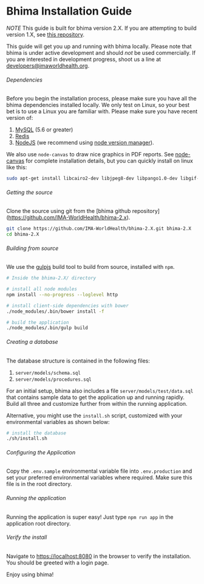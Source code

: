 Bhima Installation Guide
===========================

*NOTE* This guide is built for bhima version 2.X.  If you are attempting to build version 1.X, see [this repository](https://github.com/IMA-WorldHealth/bhima-1.X).

This guide will get you up and running with bhima locally.  Please note that bhima is under active development and should *not* be used commercially.  If you are interested in development progress, shoot us a line at <developers@imaworldhealth.org>.

###### Dependencies
Before you begin the installation process, please make sure you have all the bhima dependencies installed locally.  We only test on Linux, so your best bet is to use a Linux you are familiar with.  Please make sure you have recent version of:
 1. [MySQL](http://dev.mysql.com/downloads/) (5.6 or greater)
 2. [Redis](redis.io)
 3. [NodeJS](https://nodejs.org/en/) (we recommend using [node version manager](https://github.com/creationix/nvm)).

 We also use `node-canvas` to draw nice graphics in PDF reports.  See [node-canvas](https://github.com/Automattic/node-canvas) for complete installation details, but you can quickly install on linux like this:
 ```sh
 sudo apt-get install libcairo2-dev libjpeg8-dev libpango1.0-dev libgif-dev build-essential g++
```


###### Getting the source
Clone the source using git from the [bhima github repository] (https://github.com/IMA-WorldHealth/bhima-2.x).

```bash
git clone https://github.com/IMA-WorldHealth/bhima-2.X.git bhima-2.X
cd bhima-2.X
```

###### Building from source
We use the [gulpjs](http://www.gulpjs.com) build tool to build from source, installed with `npm`.

```bash
# Inside the bhima-2.X/ directory

# install all node modules
npm install --no-progress --loglevel http

# install client-side dependencies with bower
./node_modules/.bin/bower install -f

# build the application
./node_modules/.bin/gulp build
```

###### Creating a database
The database structure is contained in the following files:
 1. `server/models/schema.sql`
 2. `server/models/procedures.sql`

For an initial setup, bhima also includes a file `server/models/test/data.sql` that contains sample data to get the application up and running rapidly.  Build all three and customize further from within the running application.

Alternative, you might use the `install.sh` script, customized with your environmental variables as shown below:

```sh
# install the database
./sh/install.sh
```

###### Configuring the Application
Copy the `.env.sample` environmental variable file into `.env.production` and set your preferred environmental variables where required.  Make sure this file is in the root directory.

###### Running the application
Running the application is super easy!  Just type `npm run app` in the application root directory.

###### Verify the install
Navigate to [https://localhost:8080](https://localhost:8080) in the browser to verify the installation.  You should be greeted with a login page.

Enjoy using bhima!
